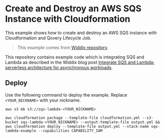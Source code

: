 # Create and Destroy an AWS SQS Instance with Cloudformation

This example shows how to create and destroy an AWS SQS instance with Cloudformation and Qovery Lifecycle Job.

> This example comes from [Widdix repository](github.com/Widdix/sqs-lambda-example).

This repository contains example code which is integrating SQS and Lambda as described in the Widdix blog post [Integrate SQS and Lambda: serverless architecture for asynchronous workloads](https://cloudonaut.io/integrate-sqs-and-lambda-serverless-architecture-for-asynchronous-workloads/).

## Deploy

Use the following command to deploy the example. Replace `<YOUR_NICKNAME>` with your nickname.

```
aws s3 mb s3://sqs-lambda-<YOUR_NICKNAME>

aws cloudformation package --template-file cloudformation.yml --s3-bucket sqs-lambda-<YOUR_NICKNAME> --output-template-file output.yml && aws cloudformation deploy --template-file output.yml --stack-name sqs-lambda-example --capabilities CAPABILITY_IAM
```
